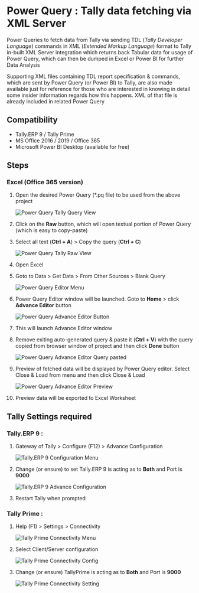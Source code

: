 # Power Query : Tally data fetching via XML Server

Power Queries to fetch data from Tally via sending TDL (_Tally Developer Language_) commands in XML (_Extended Markup Language_) format to Tally in-built XML Server integration which returns back Tabular data for usage of Power Query, which can then be dumped in Excel or Power BI for further Data Analysis

Supporting XML files containing TDL report specification & commands, which are sent by Power Query (or Power BI) to Tally, are also made available just for reference for those who are interested in knowing in detail some insider information regards how this happens. XML of that file is already included in related Power Query

## Compatibility
* Tally.ERP 9 / Tally Prime
* MS Office 2016 / 2019 / Office 365
* Microsoft Power BI Desktop (available for free)

## Steps

### Excel (Office 365 version)
1. Open the desired Power Query (*.pq file) to be used from the above project

    ![Power Query Tally Query View](https://excelkida.com/image/github/github-power-query-tally-query-view.png)

2. Click on the **Raw** button, which will open textual portion of Power Query (which is easy to copy-paste)
3. Select all text (**Ctrl + A**) > Copy the query (**Ctrl + C**)

    ![Power Query Tally Raw View](https://excelkida.com/image/github/github-power-query-tally-raw-view.png)

4. Open Excel
5. Goto to Data > Get Data > From Other Sources > Blank Query

    ![Power Query Editor Menu](https://excelkida.com/image/github/excel-365-data-getdata-othersource-blankquery.png)

6. Power Query Editor window will be launched. Goto to **Home** > click **Advance Editor** button

    ![Power Query Advance Editor Button](https://excelkida.com/image/github/excel-365-power-query-editor-menu-advance-editor.png)

7. This will launch Advance Editor window
8. Remove exiting auto-generated query & paste it (**Ctrl + V**) with the query copied from browser window of project and then click **Done** button

    ![Power Query Advance Editor Query pasted](https://excelkida.com/image/github/excel-365-power-query-after-pasting.png)

9. Preview of fetched data will be displayed by Power Query editor. Select Close & Load from menu and then click Close & Load

    ![Power Query Advance Editor Preview](https://excelkida.com/image/github/excel-365-power-query-data-preview.png)

10. Preview data will be exported to Excel Worksheet

## Tally Settings required

### Tally.ERP 9 :
1. Gateway of Tally > Configure (F12) > Advance Configuration

    ![Tally.ERP 9 Configuration Menu](https://excelkida.com/image/github/tally-erp9-configuration-menu.png)

2. Change (or ensure) to set Tally.ERP 9 is acting as to **Both** and Port is **9000**

    ![Tally.ERP 9 Advance Configuration](https://excelkida.com/image/github/tally-erp9-advance-configuration-xml-server-setting.png)

3. Restart Tally when prompted

### Tally Prime :
1. Help (F1) > Settings > Connectivity

    ![Tally Prime Connectivity Menu](https://excelkida.com/image/github/tally-prime-connectivity-menu.png)

2. Select Client/Server configuration

    ![Tally Prime Connectivity Config](https://excelkida.com/image/github/tally-prime-connectivity-setting-config-list.png)

3. Change (or ensure) TallyPrime is acting as to **Both** and Port is **9000**

    ![Tally Prime Connectivity Setting](https://excelkida.com/image/github/tally-prime-connectivity-xml-server-setting.png)
